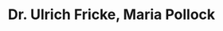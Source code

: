 ---
title: "Dr. Ulrich Fricke, Maria Pollock"
url: /hemer/dr-ulrich-fricke-maria-pollock/
shop: Optiker
---